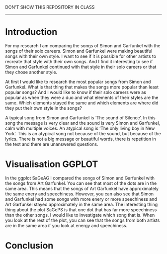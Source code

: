 DON'T SHOW THIS REPOSITORY IN CLASS

---

# Introduction

For my research I am comparing the songs of Simon and Garfunkel with the songs of their solo careers. Simon and Garfunkel were making beautiful songs with their own style. I want to see if it is possible for other artists to recreate that style with their own songs. And I find it interesting to see if Simon and Garfunkel continued with that style in their solo careers or that they chose another style.

At first I would like to research the most popular songs from Simon and Garfunkel. What is that thing that makes the songs more popular than least popular songs? And I would like to know if their solo careers were as popular as when they were a duo and what elements of their styles are the same. Which elements stayed the same and which elements are where did they put their own style in the songs?

A typical song from Simon and Garfunkel is ‘The sound of Silence’. In this song the message is very clear and the sound is very Simon and Garfunkel, calm with multiple voices. An atypical song is ‘The only living boy in New York’. This is an atypical song not because of the sound, but because of the lyrics. There is not a big message or beautiful words, there is repetition in the text and there are unanswered questions.

# Visualisation GGPLOT

In the ggplot SaGeAG I compared the songs of Simon and Garfunkel with the songs from Art Garfunkel. You can see that most of the dots are in the same area. This means that the songs of Art Garfunkel have approximately the same enery and speechiness. However, you can also see that Simon and Garfunkel had some songs with more enery or more speechiness and Art Garfunkel stayed approximately in the same area. 
The interesting thing thing about the plot SaGePS is that one dot that has far more speechiness than the other songs. I would like to investigate which song that is. When you look at the rest of the plot, you can see that the songs from both artists are in the same area if you look at energy and speechiness.

# Conclusion
